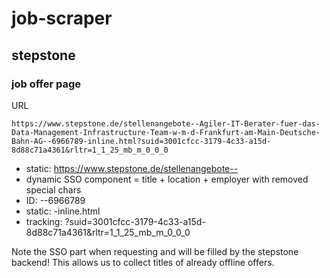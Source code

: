 # job-scraper

## stepstone

### job offer page
URL
```
https://www.stepstone.de/stellenangebote--Agiler-IT-Berater-fuer-das-Data-Management-Infrastructure-Team-w-m-d-Frankfurt-am-Main-Deutsche-Bahn-AG--6966789-inline.html?suid=3001cfcc-3179-4c33-a15d-8d88c71a4361&rltr=1_1_25_mb_m_0_0_0
```
- static: https://www.stepstone.de/stellenangebote--
- dynamic SSO component = title + location + employer with removed special chars
- ID: --6966789
- static: -inline.html
- tracking: ?suid=3001cfcc-3179-4c33-a15d-8d88c71a4361&rltr=1_1_25_mb_m_0_0_0

Note the SSO part when requesting and will be filled by the stepstone backend! This allows us to collect titles of already offline offers.